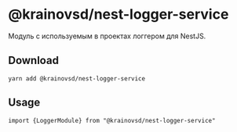 # @krainovsd/nest-logger-service

Модуль с используемым в проектах логгером для NestJS.

## Download

```
yarn add @krainovsd/nest-logger-service
```

## Usage

```
import {LoggerModule} from "@krainovsd/nest-logger-service"

```
